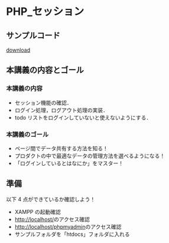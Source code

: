 # PHP\_セッション

## サンプルコード

[download](../../samples/09_php04_sample.zip)

## 本講義の内容とゴール

### 本講義の内容

- セッション機能の確認．
- ログイン処理，ログアウト処理の実装．
- todo リストをログインしていないと使えないようにする．

### 本講義のゴール

- ページ間でデータ共有する方法を知る！
- プロダクトの中で最適なデータの管理方法を選べるようになる！
- 「ログインしているとはなにか」をマスター！

## 準備

以下 4 点ができているか確認しよう！

- XAMPP の起動確認
- [http://localhost/](http://localhost/)のアクセス確認
- [http://localhost/phpmyadmin](http://localhost/phpmyadmin)のアクセス確認
- サンプルフォルダを「htdocs」フォルダに入れる
